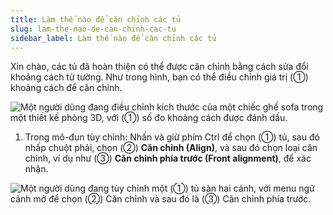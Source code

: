 ```yaml
---
title: Làm thế nào để căn chỉnh các tủ
slug: lam-the-nao-de-can-chinh-cac-tu
sidebar_label: Làm thế nào để căn chỉnh các tủ
---
```


Xin chào, các tủ đã hoàn thiện có thể được căn chỉnh bằng cách sửa đổi khoảng cách từ tường. Như trong hình, bạn có thể điều chỉnh giá trị (①) khoảng cách để căn chỉnh.

![Một người dùng đang điều chỉnh kích thước của một chiếc ghế sofa trong một thiết kế phòng 3D, với (①) số đo khoảng cách được đánh dấu.](https://storage.googleapis.com/jegavn_kb/images/44ac325e-77d8-45b8-820b-8b506ed239dd.png)

1. Trong mô-đun tùy chỉnh: Nhấn và giữ phím Ctrl để chọn (①) tủ, sau đó nhấp chuột phải, chọn (②) **Căn chỉnh (Align)**, và sau đó chọn loại căn chỉnh, ví dụ như (③) **Căn chỉnh phía trước (Front alignment)**, để xác nhận.

![Một người dùng đang tùy chỉnh một (①) tủ sàn hai cánh, với menu ngữ cảnh mở để chọn (②) Căn chỉnh và sau đó là (③) Căn chỉnh phía trước.](https://storage.googleapis.com/jegavn_kb/images/37f337e0-a726-4f72-83b3-931b715447fa.png)